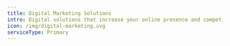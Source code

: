 ```yaml
---
title: Digital Marketing Solutions
intro: Digital solutions that increase your online presence and competitive edge
icon: /img/digital-marketing.svg
serviceType: Primary
---
```

